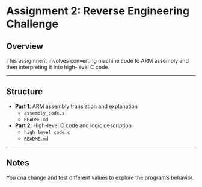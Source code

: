 # Assignment 2: Reverse Engineering Challenge

## Overview
This assigmnent involves converting machine code to ARM assembly and then interpreting it into high-level C code.

---

## Structure
- **Part 1**: ARM assembly translation and explanation
  - `assembly_code.s`
  - `README.md`
- **Part 2**: High-level C code and logic description
  - `high_level_code.c`
  - `README.md`

---

## Notes
You cna change and test different values to explore the program’s behavior.
